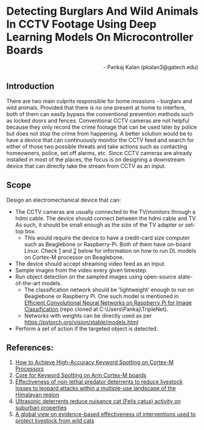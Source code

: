 # Detecting Burglars And Wild Animals In CCTV Footage Using Deep Learning Models On Microcontroller Boards
<div style="text-align: right"> - Pankaj Kalan (pkalan3@gatech.edu) </div>

## Introduction
There are two main culprits responsible for home invasions - burglars and wild animals. Provided that there is no one present at home to interfere, both of them can easily bypass the conventional prevention methods such as locked doors and fences. Conventional CCTV cameras are not helpful because they only record the crime footage that can be used later by police but does not stop the crime from happening. A better solution would be to have a device that can continuously monitor the CCTV feed and search for either of those two possible threats and take actions such as contacting homeowners, police, set off alarms, etc. Since CCTV cameras are already installed in most of the places, the focus is on designing a downstream device that can directly take the stream from CCTV as an input.

## Scope
Design an electromechanical device that can:
* The CCTV cameras are usually connected to the TV/monitors through a hdmi cable. The device should connect between the hdmi cable and TV. As such, it should be small enough as the size of the TV adapter or set-top box.
  * This would require the device to have a credit-card size computer such as Beaglebone or Raspberry-Pi. Both of them have on-board Linux. Check [1](https://community.arm.com/arm-community-blogs/b/architectures-and-processors-blog/posts/high-accuracy-keyword-spotting-on-cortex-m-processors?utm_source=Social-organic&utm_medium=Twitter&utm_campaign=keywordaccuracy) and [2](https://github.com/ARM-software/ML-KWS-for-MCU/tree/master/Deployment) below for information on how to run DL models on Cortex-M processor on Beaglebone.
* The device should accept streaming video feed as an input.
* Sample images from the video every given timestep.
* Run object detection on the sampled images using open-source state-of-the-art models.
  * The classification network should be 'lightweight' enough to run on Beaglebone or Raspberry Pi. One such model is mentioned in [Efficient Convolutional Neural Networks on Raspberry Pi for Image Classification](https://paperswithcode.com/paper/triplenet-a-low-computing-power-platform-of) (repo cloned at C:\Users\Pankaj\TripleNet).
  * Networks with weights can be directly used as per https://pytorch.org/vision/stable/models.html
* Perform a set of action if the targeted object is detected.

## References:
1. [How to Achieve High-Accuracy Keyword Spotting on Cortex-M Processors](https://community.arm.com/arm-community-blogs/b/architectures-and-processors-blog/posts/high-accuracy-keyword-spotting-on-cortex-m-processors?utm_source=Social-organic&utm_medium=Twitter&utm_campaign=keywordaccuracy)
2. [Core for Keyword Spotting on Arm Cortex-M boards](https://github.com/ARM-software/ML-KWS-for-MCU/tree/master/Deployment)
3. [Effectiveness of non-lethal predator deterrents to reduce livestock losses to leopard attacks within a multiple-use landscape of the Himalayan region](https://www.ncbi.nlm.nih.gov/pmc/articles/PMC7384438/)
4. [Ultrasonic deterrents reduce nuisance cat (Felis catus) activity on suburban properties](https://doi.org/10.1016/j.gecco.2018.e00444)
5. [A global view on evidence-based effectiveness of interventions used to protect livestock from wild cats](https://doi.org/10.1111/csp2.317)

